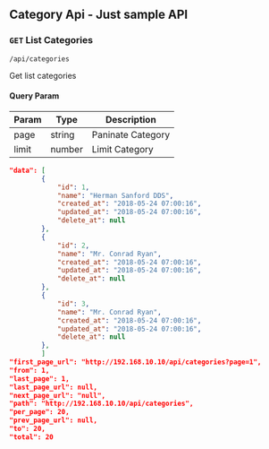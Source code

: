 ## Category Api - Just sample API

### `GET` List Categories
```
/api/categories
```
Get list categories

#### Query Param
| Param | Type | Description |
|---|---|---|
| page | string | Paninate Category |
| limit | number | Limit Category |

```json
"data": [
        {
            "id": 1,
            "name": "Herman Sanford DDS",
            "created_at": "2018-05-24 07:00:16",
            "updated_at": "2018-05-24 07:00:16",
            "delete_at": null
        },
        {
            "id": 2,
            "name": "Mr. Conrad Ryan",
            "created_at": "2018-05-24 07:00:16",
            "updated_at": "2018-05-24 07:00:16",
            "delete_at": null
        },
        {
            "id": 3,
            "name": "Mr. Conrad Ryan",
            "created_at": "2018-05-24 07:00:16",
            "updated_at": "2018-05-24 07:00:16",
            "delete_at": null
        },
        ]
"first_page_url": "http://192.168.10.10/api/categories?page=1",
"from": 1,
"last_page": 1,
"last_page_url": null,
"next_page_url": "null",
"path": "http://192.168.10.10/api/categories",
"per_page": 20,
"prev_page_url": null,
"to": 20,
"total": 20
```
